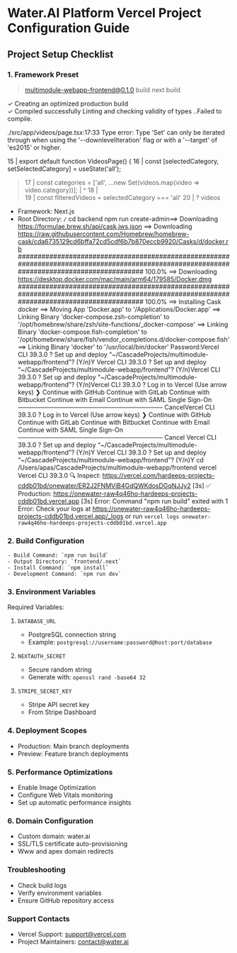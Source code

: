 # Water.AI Platform Vercel Project Configuration Guide

## Project Setup Checklist

### 1. Framework Preset
> multimodule-webapp-frontend@0.1.0 build
> next build

 ✓ Creating an optimized production build  
 ✓ Compiled successfully
   Linting and checking validity of types  ..Failed to compile.

./src/app/videos/page.tsx:17:33
Type error: Type 'Set<string>' can only be iterated through when using the '--downlevelIteration' flag or with a '--target' of 'es2015' or higher.

  15 | export default function VideosPage() {
  16 |   const [selectedCategory, setSelectedCategory] = useState<string>('all');
> 17 |   const categories = ['all', ...new Set(videos.map(video => video.category))];
     |                                 ^
  18 |   
  19 |   const filteredVideos = selectedCategory === 'all' 
  20 |     ? videos
- Framework: Next.js
- Root Directory: `/`
cd backend
npm run create-admin==> Downloading https://formulae.brew.sh/api/cask.jws.json
==> Downloading https://raw.githubusercontent.com/Homebrew/homebrew-cask/cda6735129cd6bffa72cd5cdf6b7b870eccb9920/Casks/d/docker.rb
############################################################################################################################################ 100.0%
==> Downloading https://desktop.docker.com/mac/main/arm64/179585/Docker.dmg
############################################################################################################################################ 100.0%
==> Installing Cask docker
==> Moving App 'Docker.app' to '/Applications/Docker.app'
==> Linking Binary 'docker-compose.zsh-completion' to '/opt/homebrew/share/zsh/site-functions/_docker-compose'
==> Linking Binary 'docker-compose.fish-completion' to '/opt/homebrew/share/fish/vendor_completions.d/docker-compose.fish'
==> Linking Binary 'docker' to '/usr/local/bin/docker'
Password:Vercel CLI 39.3.0
? Set up and deploy “~/CascadeProjects/multimodule-webapp/frontend”? (Y/n)Y
Vercel CLI 39.3.0
? Set up and deploy “~/CascadeProjects/multimodule-webapp/frontend”? (Y/n)Vercel CLI 39.3.0
? Set up and deploy “~/CascadeProjects/multimodule-webapp/frontend”? (Y/n)Vercel CLI 39.3.0
? Log in to Vercel (Use arrow keys)
❯ Continue with GitHub
  Continue with GitLab
  Continue with Bitbucket
  Continue with Email
  Continue with SAML Single Sign-On
 ─────────────────────────────────
  CancelVercel CLI 39.3.0
  ? Log in to Vercel (Use arrow keys)
  ❯ Continue with GitHub
    Continue with GitLab
    Continue with Bitbucket
    Continue with Email
    Continue with SAML Single Sign-On
   ─────────────────────────────────
    Cancel
    Vercel CLI 39.3.0
    ? Set up and deploy “~/CascadeProjects/multimodule-webapp/frontend”? (Y/n)Y
    Vercel CLI 39.3.0
    ? Set up and deploy “~/CascadeProjects/multimodule-webapp/frontend”? (Y/n)Y
    cd /Users/apas/CascadeProjects/multimodule-webapp/frontend
    vercel
    Vercel CLI 39.3.0
    🔍  Inspect: https://vercel.com/hardeeps-projects-cddb01bd/onewater/ER2J2FNMViB4GdQWKdosDGqNJJy2 [3s]
    ✅  Production: https://onewater-raw4q46ho-hardeeps-projects-cddb01bd.vercel.app [3s]
    Error: Command "npm run build" exited with 1
    Error: Check your logs at https://onewater-raw4q46ho-hardeeps-projects-cddb01bd.vercel.app/_logs or run `vercel logs onewater-raw4q46ho-hardeeps-projects-cddb01bd.vercel.app`
    
### 2. Build Configuration
```
- Build Command: `npm run build`
- Output Directory: `frontend/.next`
- Install Command: `npm install`
- Development Command: `npm run dev`
```

### 3. Environment Variables
Required Variables:
1. `DATABASE_URL`
   - PostgreSQL connection string
   - Example: `postgresql://username:password@host:port/database`

2. `NEXTAUTH_SECRET`
   - Secure random string
   - Generate with: `openssl rand -base64 32`

3. `STRIPE_SECRET_KEY`
   - Stripe API secret key
   - From Stripe Dashboard

### 4. Deployment Scopes
- Production: Main branch deployments
- Preview: Feature branch deployments

### 5. Performance Optimizations
- Enable Image Optimization
- Configure Web Vitals monitoring
- Set up automatic performance insights

### 6. Domain Configuration
- Custom domain: water.ai
- SSL/TLS certificate auto-provisioning
- Www and apex domain redirects

### Troubleshooting
- Check build logs
- Verify environment variables
- Ensure GitHub repository access

### Support Contacts
- Vercel Support: support@vercel.com
- Project Maintainers: contact@water.ai
